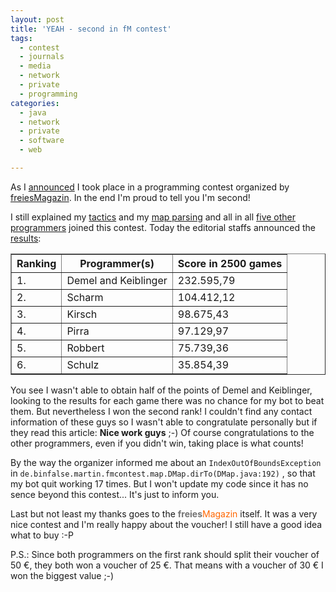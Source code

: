 ```yaml
---
layout: post
title: 'YEAH - second in fM contest'
tags:
  - contest
  - journals
  - media
  - network
  - private
  - programming
categories:
  - java
  - network
  - private
  - software
  - web

---
```


As I <a href="/2010/12/created-an-ai-for-a-contest/">announced</a> I took place in a programming contest organized by <a href="http://www.freiesmagazin.de/dritter_programmierwettbewerb">freiesMagazin</a>. In the end I'm proud to tell you I'm second!


I still explained my <a href="/2010/12/fm-contest-tactics/">tactics</a> and my <a href="/2010/12/fm-contest-mappings/">map parsing</a> and all in all <a href="/2010/12/yeah-top-ten/">five other programmers</a> joined this contest. Today the editorial staffs announced the <a href="http://www.freiesmagazin.de/20110109-gewinner-des-dritten-freiesMagazin-programmierwettbewerbs">results</a>:

<table border="1" cellpadding="3">
<tbody><tr><th>Ranking</th><th>Programmer(s)</th><th>Score in 2500 games</th></tr>
<tr><td>1.</td><td>Demel and Keiblinger</td><td class="tab-right">232.595,79</td></tr>
<tr><td>2.</td><td>Scharm</td><td class="tab-right">104.412,12 </td></tr>
<tr><td>3.</td><td>Kirsch</td><td class="tab-right">98.675,43 </td></tr>
<tr><td>4.</td><td>Pirra</td><td class="tab-right">97.129,97 </td></tr>
<tr><td>5.</td><td>Robbert</td><td class="tab-right">75.739,36 </td></tr>
<tr><td>6.</td><td>Schulz</td><td class="tab-right">35.854,39 </td></tr>
</tbody></table>

You see I wasn't able to obtain half of the points of Demel and Keiblinger, looking to the results for each game there was no chance for my bot to beat them. But nevertheless I won the second rank! I couldn't find any contact information of these guys so I wasn't able to congratulate personally but if they read this article: <strong>Nice work guys</strong> ;-)
Of course congratulations to the other programmers, even if you didn't win, taking place is what counts!

By the way the organizer informed me about an  `IndexOutOfBoundsException`  in  `de.binfalse.martin.fmcontest.map.DMap.dirTo(DMap.java:192)` , so that my bot quit working 17 times. But I won't update my code since it has no sence beyond this contest... It's just to inform you.

Last but not least my thanks goes to the <span style="font-weight: bold; color: rgb(115, 115, 115);">freies</span><span style="color: rgb(255, 102, 0);">Magazin</span> itself. It was a very nice contest and I'm really happy about the voucher! I still have a good idea what to buy :-P

P.S.: Since both programmers on the first rank should split their voucher of 50 &euro;, they both won a voucher of 25 &euro;. That means with a voucher of 30 &euro; I won the biggest value ;-)


